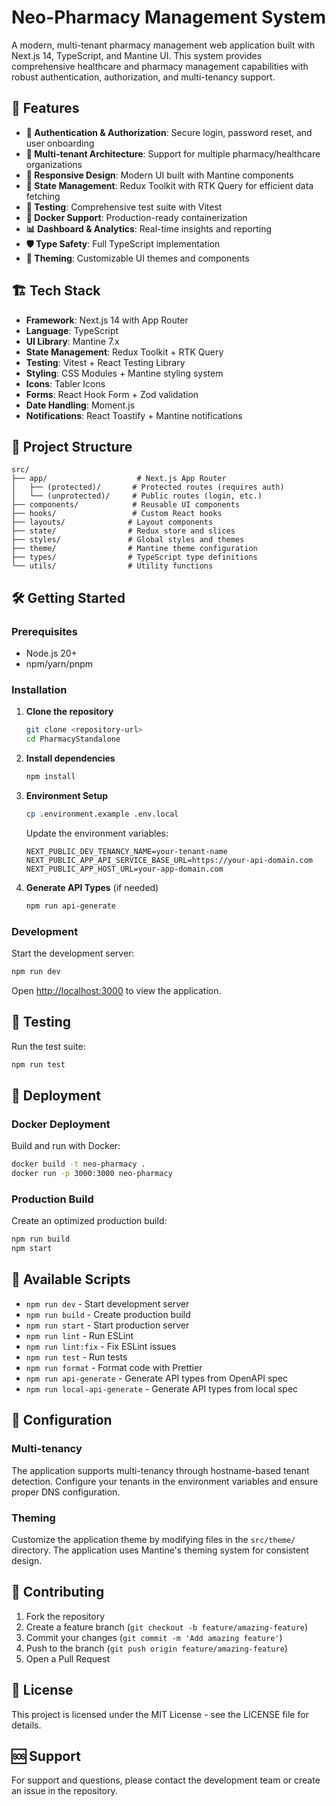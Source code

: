 # Neo-Pharmacy Management System

A modern, multi-tenant pharmacy management web application built with Next.js 14, TypeScript, and Mantine UI. This system provides comprehensive healthcare and pharmacy management capabilities with robust authentication, authorization, and multi-tenancy support.

## 🚀 Features

- **🔐 Authentication & Authorization**: Secure login, password reset, and user onboarding
- **🏥 Multi-tenant Architecture**: Support for multiple pharmacy/healthcare organizations
- **📱 Responsive Design**: Modern UI built with Mantine components
- **🔄 State Management**: Redux Toolkit with RTK Query for efficient data fetching
- **🧪 Testing**: Comprehensive test suite with Vitest
- **🐳 Docker Support**: Production-ready containerization
- **📊 Dashboard & Analytics**: Real-time insights and reporting
- **🛡️ Type Safety**: Full TypeScript implementation
- **🎨 Theming**: Customizable UI themes and components

## 🏗️ Tech Stack

- **Framework**: Next.js 14 with App Router
- **Language**: TypeScript
- **UI Library**: Mantine 7.x
- **State Management**: Redux Toolkit + RTK Query
- **Testing**: Vitest + React Testing Library
- **Styling**: CSS Modules + Mantine styling system
- **Icons**: Tabler Icons
- **Forms**: React Hook Form + Zod validation
- **Date Handling**: Moment.js
- **Notifications**: React Toastify + Mantine notifications

## 📁 Project Structure

```
src/
├── app/                    # Next.js App Router
│   ├── (protected)/       # Protected routes (requires auth)
│   └── (unprotected)/     # Public routes (login, etc.)
├── components/            # Reusable UI components
├── hooks/                 # Custom React hooks
├── layouts/              # Layout components
├── state/                # Redux store and slices
├── styles/               # Global styles and themes
├── theme/                # Mantine theme configuration
├── types/                # TypeScript type definitions
└── utils/                # Utility functions
```

## 🛠️ Getting Started

### Prerequisites

- Node.js 20+ 
- npm/yarn/pnpm

### Installation

1. **Clone the repository**
   ```bash
   git clone <repository-url>
   cd PharmacyStandalone
   ```

2. **Install dependencies**
   ```bash
   npm install
   ```

3. **Environment Setup**
   ```bash
   cp .environment.example .env.local
   ```
   
   Update the environment variables:
   ```env
   NEXT_PUBLIC_DEV_TENANCY_NAME=your-tenant-name
   NEXT_PUBLIC_APP_API_SERVICE_BASE_URL=https://your-api-domain.com
   NEXT_PUBLIC_APP_HOST_URL=your-app-domain.com
   ```

4. **Generate API Types** (if needed)
   ```bash
   npm run api-generate
   ```

### Development

Start the development server:
```bash
npm run dev
```

Open [http://localhost:3000](http://localhost:3000) to view the application.

## 🧪 Testing

Run the test suite:
```bash
npm run test
```

## 🚀 Deployment

### Docker Deployment

Build and run with Docker:
```bash
docker build -t neo-pharmacy .
docker run -p 3000:3000 neo-pharmacy
```

### Production Build

Create an optimized production build:
```bash
npm run build
npm start
```

## 📜 Available Scripts

- `npm run dev` - Start development server
- `npm run build` - Create production build
- `npm run start` - Start production server
- `npm run lint` - Run ESLint
- `npm run lint:fix` - Fix ESLint issues
- `npm run test` - Run tests
- `npm run format` - Format code with Prettier
- `npm run api-generate` - Generate API types from OpenAPI spec
- `npm run local-api-generate` - Generate API types from local spec

## 🔧 Configuration

### Multi-tenancy

The application supports multi-tenancy through hostname-based tenant detection. Configure your tenants in the environment variables and ensure proper DNS configuration.

### Theming

Customize the application theme by modifying files in the `src/theme/` directory. The application uses Mantine's theming system for consistent design.

## 🤝 Contributing

1. Fork the repository
2. Create a feature branch (`git checkout -b feature/amazing-feature`)
3. Commit your changes (`git commit -m 'Add amazing feature'`)
4. Push to the branch (`git push origin feature/amazing-feature`)
5. Open a Pull Request

## 📝 License

This project is licensed under the MIT License - see the LICENSE file for details.

## 🆘 Support

For support and questions, please contact the development team or create an issue in the repository.
